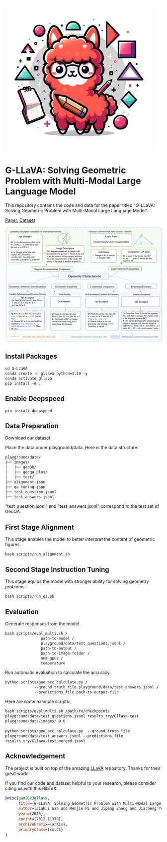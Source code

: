 
![ex1](asset/logo.png)

# G-LLaVA: Solving Geometric Problem with Multi-Modal Large Language Model

This repository contains the code and data for the paper titled "G-LLaVA: Solving Geometric Problem with Multi-Modal Large
Language Model".

[Paper](https://arxiv.org/pdf/2312.11370.pdf), [Dataset](https://huggingface.co/datasets/Luckyjhg/Geo170K/tree/main)


![ex1](asset/geollava_mainfigure.png)


## Install Packages
```
cd G-LLaVA
conda create -n gllava python=3.10 -y
conda activate gllava
pip install -e .
```
## Enable Deepspeed
```
pip install deepspeed
```

## Data Preparation

[comment]: <> (Download the COCO dataset from [huggingface] &#40;To be published&#41;.)
Download our [dataset](https://huggingface.co/datasets/Luckyjhg/Geo170K/tree/main).

Place the data under playground/data.
Here is the data structure:
```
playground/data/
├── images/
│   ├── geo3k/
│   ├── geoqa_plus/
│   ├── test/
├── alignment.json
├── qa_tuning.json
├── test_question.jsonl
├── test_answers.jsonl
```
"test_question.jsonl" and "test_answers.jsonl" correspond to the test set of GeoQA. 

## First Stage Alignment
This stage enables the model to better interpret the content of geometric figures.
```
bash scripts/run_alignment.sh
```

## Second Stage Instruction Tuning
This stage equips the model with stronger ability for solving geometry problems.

```
bash scripts/run_qa.sh
```

## Evaluation
Generate responses from the model.
```
bash scripts/eval_multi.sh /
                path-to-model /
                playground/data/test_questions.jsonl /
                path-to-output /
                path-to-image-folder /
                num_gpus /
                temperature
```
Run automatic evaluation to calculate the accuracy.
```
python scripts/geo_acc_calculate.py /
             --ground_truth_file playground/data/test_answers.jsonl /
             --predictions_file path-to-output-file
```

Here are some example scripts:
```
bash scripts/eval_multi.sh /path/to/checkpoint/ playground/data/test_questions.jsonl results_try/Gllava-test playground/data/images/ 8 0

python scripts/geo_acc_calculate.py  --ground_truth_file playground/data/test_answers.jsonl --predictions_file results_try/Gllava-test_merged.jsonl
```

## Acknowledgement
The project is built on top of the amazing [LLaVA](https://github.com/haotian-liu/LLaVA) repository. Thanks for their great work!


If you find our code and dataset helpful to your research, please consider citing us with this BibTeX:
```bibtex
@misc{gao2023gllava,
      title={G-LLaVA: Solving Geometric Problem with Multi-Modal Large Language Model}, 
      author={Jiahui Gao and Renjie Pi and Jipeng Zhang and Jiacheng Ye and Wanjun Zhong and Yufei Wang and Lanqing Hong and Jianhua Han and Hang Xu and Zhenguo Li and Lingpeng Kong},
      year={2023},
      eprint={2312.11370},
      archivePrefix={arXiv},
      primaryClass={cs.CL}
}
```
